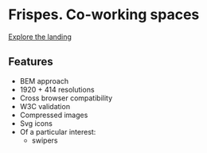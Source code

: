 # Frispes. Co-working spaces

[Explore the landing](https://viktoriya-lev.github.io/tanatos-studio/)

## Features
- BEM approach
- 1920 + 414 resolutions
- Cross browser compatibility
- W3C validation
- Compressed images
- Svg icons
- Of a particular interest:
  - swipers
